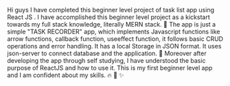Hi guys I have completed this beginner level project of task list app using React JS .
I have accomplished this beginner level project as a kickstart towards my full stack knowledge, literally MERN stack. 🎉 
 The app is just a simple "TASK RECORDER" app, which implements Javascript functions like arrow functions, callback function, useeffect function, it follows basic CRUD operations and error handling. It has a local Storage in JSON format. It uses json-server to connect database and the application. 🤖 
 Moreover after developing the app through self studying, I have understood the basic purpose of ReactJS and how to use it. This is my first beginner level app and I am confident about my skills. 🔥 🚀 ✨
